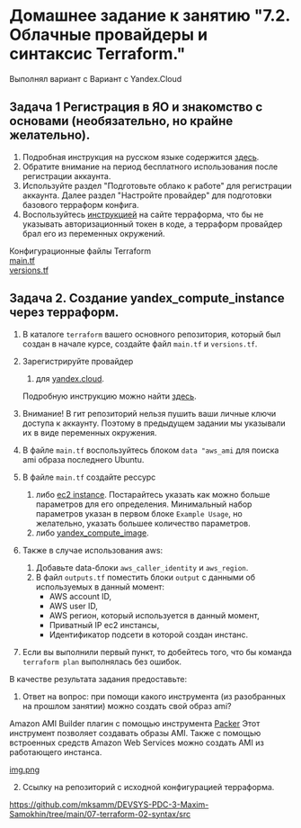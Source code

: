 # Домашнее задание к занятию "7.2. Облачные провайдеры и синтаксис Terraform."

Выполнял вариант с Вариант с Yandex.Cloud

## Задача 1 Регистрация в ЯО и знакомство с основами (необязательно, но крайне желательно).

1. Подробная инструкция на русском языке содержится [здесь](https://cloud.yandex.ru/docs/solutions/infrastructure-management/terraform-quickstart).
2. Обратите внимание на период бесплатного использования после регистрации аккаунта. 
3. Используйте раздел "Подготовьте облако к работе" для регистрации аккаунта. Далее раздел "Настройте провайдер" для подготовки
базового терраформ конфига.
4. Воспользуйтесь [инструкцией](https://registry.terraform.io/providers/yandex-cloud/yandex/latest/docs) на сайте терраформа, что бы 
не указывать авторизационный токен в коде, а терраформ провайдер брал его из переменных окружений.

Конфигурационные файлы Terraform \
[main.tf](./src/main.tf) \
[versions.tf](./src/versions.tf)

## Задача 2. Создание yandex_compute_instance через терраформ. 

1. В каталоге `terraform` вашего основного репозитория, который был создан в начале курсе, создайте файл `main.tf` и `versions.tf`.

2. Зарегистрируйте провайдер 

   1. для [yandex.cloud](https://registry.terraform.io/providers/yandex-cloud/yandex/latest/docs). 
   
   Подробную инструкцию можно найти [здесь](https://cloud.yandex.ru/docs/solutions/infrastructure-management/terraform-quickstart).
   
3. Внимание! В гит репозиторий нельзя пушить ваши личные ключи доступа к аккаунту. Поэтому в предыдущем задании мы указывали
их в виде переменных окружения. 

4. В файле `main.tf` воспользуйтесь блоком `data "aws_ami` для поиска ami образа последнего Ubuntu.  
5. В файле `main.tf` создайте рессурс 
   1. либо [ec2 instance](https://registry.terraform.io/providers/hashicorp/aws/latest/docs/resources/instance).
   Постарайтесь указать как можно больше параметров для его определения. Минимальный набор параметров указан в первом блоке 
   `Example Usage`, но желательно, указать большее количество параметров.
   2. либо [yandex_compute_image](https://registry.terraform.io/providers/yandex-cloud/yandex/latest/docs/resources/compute_image).
6. Также в случае использования aws:
   1. Добавьте data-блоки `aws_caller_identity` и `aws_region`.
   2. В файл `outputs.tf` поместить блоки `output` с данными об используемых в данный момент: 
       * AWS account ID,
       * AWS user ID,
       * AWS регион, который используется в данный момент, 
       * Приватный IP ec2 инстансы,
       * Идентификатор подсети в которой создан инстанс.  
7. Если вы выполнили первый пункт, то добейтесь того, что бы команда `terraform plan` выполнялась без ошибок. 


В качестве результата задания предоставьте:

1. Ответ на вопрос: при помощи какого инструмента (из разобранных на прошлом занятии) можно создать свой образ ami?

Amazon AMI Builder плагин c помощью инструмента [Packer](https://www.packer.io/plugins/builders/amazon) 
Этот инструмент позволяет создавать образы AMI. 
Также с помощью встроенных средств Amazon Web Services можно создать AMI  из работающего инстанса.

[img.png](https://github.com/mksamm/DEVSYS-PDC-3-Maxim-Samokhin/blob/main/07-terraform-02-syntax/tf2.PNG)

2. Ссылку на репозиторий с исходной конфигурацией терраформа.
 
<https://github.com/mksamm/DEVSYS-PDC-3-Maxim-Samokhin/tree/main/07-terraform-02-syntax/src>

